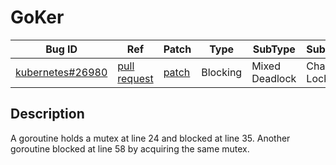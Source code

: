 
# GoKer

| Bug ID|  Ref | Patch | Type | SubType | SubsubType |
| ----  | ---- | ----  | ---- | ---- | ---- |
|[kubernetes#26980]|[pull request]|[patch]| Blocking | Mixed Deadlock | Channel & Lock |

[kubernetes#26980]:(kubernetes26980_test.go)
[patch]:https://github.com/kubernetes/kubernetes/pull/26980/files
[pull request]:https://github.com/kubernetes/kubernetes/pull/26980
 
## Description

A goroutine holds a mutex at line 24 and blocked at line 35.
Another goroutine blocked at line 58 by acquiring the same mutex. 

